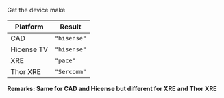 Get the device make

| Platform   | Result      |
| ---------- | ----------- |
| CAD        | `"hisense"` |
| Hicense TV | `"hisense"` |
| XRE        | `"pace"`    |
| Thor XRE   | `"Sercomm"` |

**Remarks: Same for CAD and Hicense but different for XRE and Thor XRE**

